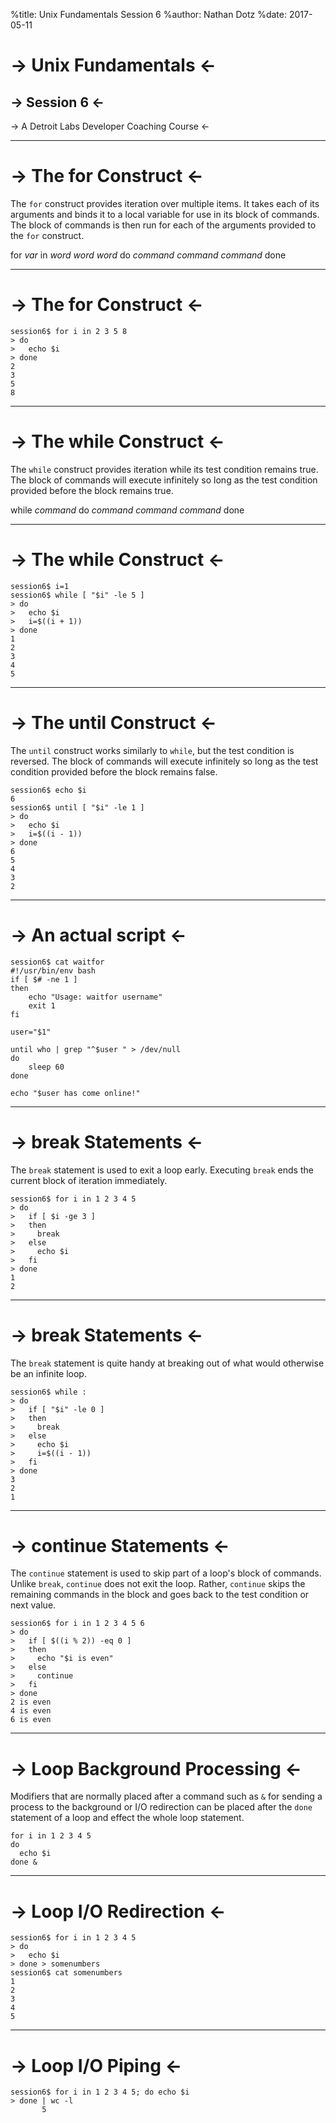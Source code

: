 %title: Unix Fundamentals Session 6
%author: Nathan Dotz
%date: 2017-05-11








-> Unix Fundamentals <-
=======================

-> Session 6 <-
---------------

-> A Detroit Labs Developer Coaching Course <-

----------------------------------------------------------------------------

-> The for Construct <-
=======================

The `for` construct provides iteration over multiple items. It takes
each of its arguments and binds it to a local variable for use in its
block of commands. The block of commands is then run for each of the
arguments provided to the `for` construct.

for *var* in *word* *word* *word*
do
  *command*
  *command*
  *command*
done

----------------------------------------------------------------------------

-> The for Construct <-
=======================

    session6$ for i in 2 3 5 8
    > do
    >   echo $i
    > done
    2
    3
    5
    8

----------------------------------------------------------------------------

-> The while Construct <-
=========================

The `while` construct provides iteration while its test condition
remains true. The block of commands will execute infinitely so long as
the test condition provided before the block remains true.

while *command*
do
  *command*
  *command*
  *command*
done

----------------------------------------------------------------------------

-> The while Construct <-
=========================

    session6$ i=1
    session6$ while [ "$i" -le 5 ]
    > do
    >   echo $i
    >   i=$((i + 1))
    > done
    1
    2
    3
    4
    5

----------------------------------------------------------------------------

-> The until Construct <-
=========================

The `until` construct works similarly to `while`, but the test
condition is reversed. The block of commands will execute infinitely
so long as the test condition provided before the block remains false.

    session6$ echo $i
    6
    session6$ until [ "$i" -le 1 ]
    > do
    >   echo $i
    >   i=$((i - 1))
    > done
    6
    5
    4
    3
    2

----------------------------------------------------------------------------

-> An actual script <-
======================

    session6$ cat waitfor
    #!/usr/bin/env bash
    if [ $# -ne 1 ]
    then
        echo "Usage: waitfor username"
        exit 1
    fi

    user="$1"

    until who | grep "^$user " > /dev/null
    do
        sleep 60
    done

    echo "$user has come online!"

----------------------------------------------------------------------------

-> break Statements <-
======================

The `break` statement is used to exit a loop early. Executing `break`
ends the current block of iteration immediately.

    session6$ for i in 1 2 3 4 5
    > do
    >   if [ $i -ge 3 ]
    >   then
    >     break
    >   else
    >     echo $i
    >   fi
    > done
    1
    2

----------------------------------------------------------------------------

-> break Statements <-
======================

The `break` statement is quite handy at breaking out of what would
otherwise be an infinite loop.

    session6$ while :
    > do
    >   if [ "$i" -le 0 ]
    >   then
    >     break
    >   else
    >     echo $i
    >     i=$((i - 1))
    >   fi
    > done
    3
    2
    1

----------------------------------------------------------------------------

-> continue Statements <-
=========================

The `continue` statement is used to skip part of a loop's block of
commands. Unlike `break`, `continue` does not exit the loop. Rather,
`continue` skips the remaining commands in the block and goes back to
the test condition or next value.

    session6$ for i in 1 2 3 4 5 6
    > do
    >   if [ $((i % 2)) -eq 0 ]
    >   then
    >     echo "$i is even"
    >   else
    >     continue
    >   fi
    > done
    2 is even
    4 is even
    6 is even

----------------------------------------------------------------------------


-> Loop Background Processing <-
================================

Modifiers that are normally placed after a command such as `&` for
sending a process to the background or I/O redirection can be placed
after the `done` statement of a loop and effect the whole loop statement.

    for i in 1 2 3 4 5
    do
      echo $i
    done &

----------------------------------------------------------------------------

-> Loop I/O Redirection <-
==========================


    session6$ for i in 1 2 3 4 5
    > do
    >   echo $i
    > done > somenumbers
    session6$ cat somenumbers
    1
    2
    3
    4
    5

----------------------------------------------------------------------------

-> Loop I/O Piping <-
=====================

    session6$ for i in 1 2 3 4 5; do echo $i
    > done | wc -l
           5
